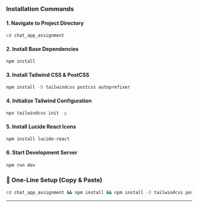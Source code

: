 ### Installation Commands

#### 1. Navigate to Project Directory
```bash
cd chat_app_assignment
```

#### 2. Install Base Dependencies
```bash
npm install
```

#### 3. Install Tailwind CSS & PostCSS
```bash
npm install -D tailwindcss postcss autoprefixer
```

#### 4. Initialize Tailwind Configuration
```bash
npx tailwindcss init -p
```

#### 5. Install Lucide React Icons
```bash
npm install lucide-react
```

#### 6. Start Development Server
```bash
npm run dev
```

### 🎯 One-Line Setup (Copy & Paste)
```bash
cd chat_app_assignment && npm install && npm install -D tailwindcss postcss autoprefixer && npx tailwindcss init -p && npm install lucide-react && npm run dev
```

---
